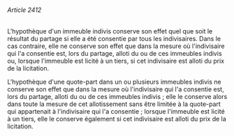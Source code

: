###### Article 2412

L'hypothèque d'un immeuble indivis conserve son effet quel que soit le résultat du partage si elle a été consentie par tous les indivisaires. Dans le cas contraire, elle ne conserve son effet que dans la mesure où l'indivisaire qui l'a consentie est, lors du partage, alloti du ou de ces immeubles indivis ou, lorsque l'immeuble est licité à un tiers, si cet indivisaire est alloti du prix de la licitation.

L'hypothèque d'une quote-part dans un ou plusieurs immeubles indivis ne conserve son effet que dans la mesure où l'indivisaire qui l'a consentie est, lors du partage, alloti du ou de ces immeubles indivis ; elle le conserve alors dans toute la mesure de cet allotissement sans être limitée à la quote-part qui appartenait à l'indivisaire qui l'a consentie ; lorsque l'immeuble est licité à un tiers, elle le conserve également si cet indivisaire est alloti du prix de la licitation.

